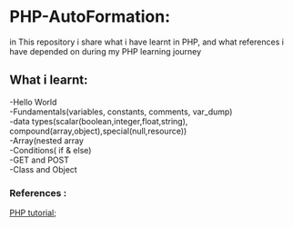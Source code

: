 # PHP-AutoFormation:
in This repository i share what i have learnt in PHP, and what references i have depended on during my PHP learning journey  
## What i learnt: 
-Hello World  
-Fundamentals(variables, constants, comments, var_dump)  
-data types(scalar(boolean,integer,float,string), compound(array,object),special(null,resource))    
-Array(nested array    
-Conditions( if & else)    
-GET and POST    
-Class and Object   






### References :  
[PHP tutorial](https://www.phptutorial.net/);